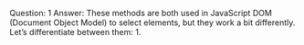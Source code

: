 Question: 1
Answer:
    These methods are both used in JavaScript DOM (Document Object Model) to select elements, but they work a bit differently. Let’s differentiate between them:
    1.  